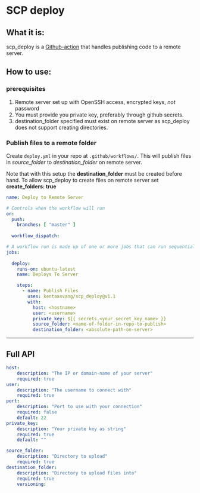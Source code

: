 # SCP deploy

## What it is:

scp_deploy is a [Github-action](https://docs.github.com/en/actions) that handles publishing code to a remote server.

## How to use:

### prerequisites

1. Remote server set up with OpenSSH access, encrypted keys, _not_ password
2. You must provide you private key, preferably through github secrets.
3. destination\_folder specified must exist on remote server as scp\_deploy does not support creating directories.

### Publish files to a remote folder

Create `deploy.yml` in your repo at `.github/workflows/`. This will publish files in _source_folder_ to _destination\_folder_ on remote server. 

Note that with this setup the **destination_folder** must be created before hand. To allow scp_deploy to create files on remote server set **create_folders: true**

```yaml
name: Deploy to Remote Server

# Controls when the workflow will run
on:
  push:
    branches: [ "master" ]
  
  workflow_dispatch:

# A workflow run is made up of one or more jobs that can run sequentially or in parallel
jobs:
  
  deploy:
    runs-on: ubuntu-latest
    name: Deploys To Server

    steps:
      - name: Publish Files
        uses: kentaasvang/scp_deploy@v1.1
        with:
          host: <hostname>
          user: <username>
          private_key: ${{ secrets.<your_secret_key_name> }}
          source_folder: <name-of-folder-in-repo-to-publish>
          destination_folder: <absolute-path-on-server>
```

---
## Full API

```yaml
host:
    description: "The IP or domain-name of your server"
    required: true
user: 
    description: "The username to connect with"
    required: true
port: 
    description: "Port to use with your connection"
    required: false
    default: 22
private_key:
    description: "Your private key as string"
    required: true
    default: ""

source_folder:
    description: "Directory to upload"
    required: true
destination_folder:
    description: "Directory to upload files into"
    required: true
    versioning:
```